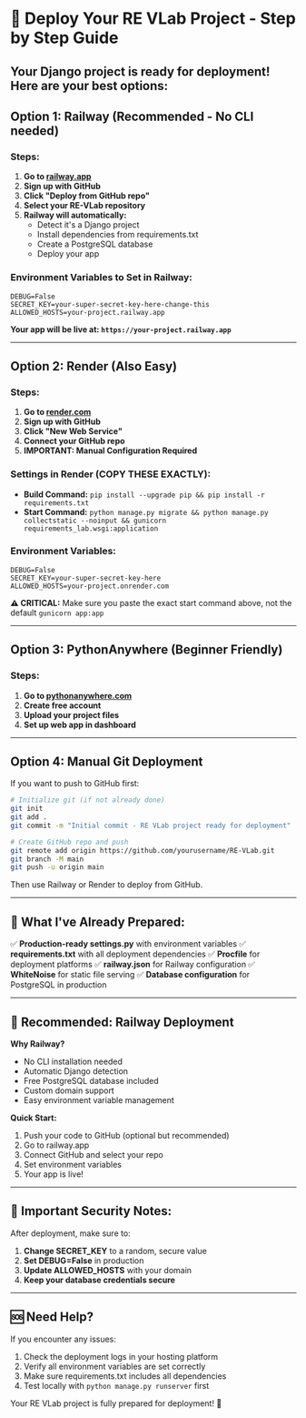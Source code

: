 # 🚀 Deploy Your RE VLab Project - Step by Step Guide

## Your Django project is ready for deployment! Here are your best options:

## Option 1: Railway (Recommended - No CLI needed)

### Steps:
1. **Go to [railway.app](https://railway.app)**
2. **Sign up with GitHub**
3. **Click "Deploy from GitHub repo"**
4. **Select your RE-VLab repository**
5. **Railway will automatically:**
   - Detect it's a Django project
   - Install dependencies from requirements.txt
   - Create a PostgreSQL database
   - Deploy your app

### Environment Variables to Set in Railway:
```
DEBUG=False
SECRET_KEY=your-super-secret-key-here-change-this
ALLOWED_HOSTS=your-project.railway.app
```

**Your app will be live at: `https://your-project.railway.app`**

---

## Option 2: Render (Also Easy)

### Steps:
1. **Go to [render.com](https://render.com)**
2. **Sign up with GitHub**
3. **Click "New Web Service"**
4. **Connect your GitHub repo**
5. **IMPORTANT: Manual Configuration Required**

### Settings in Render (COPY THESE EXACTLY):
- **Build Command:** `pip install --upgrade pip && pip install -r requirements.txt`
- **Start Command:** `python manage.py migrate && python manage.py collectstatic --noinput && gunicorn requirements_lab.wsgi:application`

### Environment Variables:
```
DEBUG=False
SECRET_KEY=your-super-secret-key-here
ALLOWED_HOSTS=your-project.onrender.com
```

**⚠️ CRITICAL:** Make sure you paste the exact start command above, not the default `gunicorn app:app`

---

## Option 3: PythonAnywhere (Beginner Friendly)

### Steps:
1. **Go to [pythonanywhere.com](https://pythonanywhere.com)**
2. **Create free account**
3. **Upload your project files**
4. **Set up web app in dashboard**

---

## Option 4: Manual Git Deployment

If you want to push to GitHub first:

```bash
# Initialize git (if not already done)
git init
git add .
git commit -m "Initial commit - RE VLab project ready for deployment"

# Create GitHub repo and push
git remote add origin https://github.com/yourusername/RE-VLab.git
git branch -M main
git push -u origin main
```

Then use Railway or Render to deploy from GitHub.

---

## 🔧 What I've Already Prepared:

✅ **Production-ready settings.py** with environment variables
✅ **requirements.txt** with all deployment dependencies
✅ **Procfile** for deployment platforms
✅ **railway.json** for Railway configuration
✅ **WhiteNoise** for static file serving
✅ **Database configuration** for PostgreSQL in production

---

## 🎯 Recommended: Railway Deployment

**Why Railway?**
- No CLI installation needed
- Automatic Django detection
- Free PostgreSQL database included
- Custom domain support
- Easy environment variable management

**Quick Start:**
1. Push your code to GitHub (optional but recommended)
2. Go to railway.app
3. Connect GitHub and select your repo
4. Set environment variables
5. Your app is live!

---

## 🔐 Important Security Notes:

After deployment, make sure to:
1. **Change SECRET_KEY** to a random, secure value
2. **Set DEBUG=False** in production
3. **Update ALLOWED_HOSTS** with your domain
4. **Keep your database credentials secure**

---

## 🆘 Need Help?

If you encounter any issues:
1. Check the deployment logs in your hosting platform
2. Verify all environment variables are set correctly
3. Make sure requirements.txt includes all dependencies
4. Test locally with `python manage.py runserver` first

Your RE VLab project is fully prepared for deployment! 🎉
